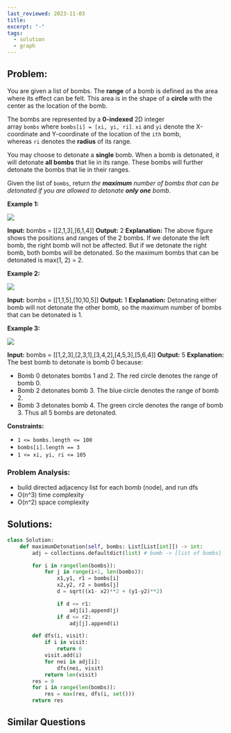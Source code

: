 ```yaml
---
last_reviewed: 2023-11-03
title: 
excerpt: "-"
tags:
  - solution
  - graph
---
```

## Problem:
You are given a list of bombs. The **range** of a bomb is defined as the area where its effect can be felt. This area is in the shape of a **circle** with the center as the location of the bomb.

The bombs are represented by a **0-indexed** 2D integer array `bombs` where `bombs[i] = [xi, yi, ri]`. `xi` and `yi` denote the X-coordinate and Y-coordinate of the location of the `ith` bomb, whereas `ri` denotes the **radius** of its range.

You may choose to detonate a **single** bomb. When a bomb is detonated, it will detonate **all bombs** that lie in its range. These bombs will further detonate the bombs that lie in their ranges.

Given the list of `bombs`, return _the **maximum** number of bombs that can be detonated if you are allowed to detonate **only one** bomb_.

**Example 1:**

![](https://assets.leetcode.com/uploads/2021/11/06/desmos-eg-3.png)

**Input:** bombs = [[2,1,3],[6,1,4]]
**Output:** 2
**Explanation:**
The above figure shows the positions and ranges of the 2 bombs.
If we detonate the left bomb, the right bomb will not be affected.
But if we detonate the right bomb, both bombs will be detonated.
So the maximum bombs that can be detonated is max(1, 2) = 2.

**Example 2:**

![](https://assets.leetcode.com/uploads/2021/11/06/desmos-eg-2.png)

**Input:** bombs = [[1,1,5],[10,10,5]]
**Output:** 1
**Explanation:**
Detonating either bomb will not detonate the other bomb, so the maximum number of bombs that can be detonated is 1.

**Example 3:**

![](https://assets.leetcode.com/uploads/2021/11/07/desmos-eg1.png)

**Input:** bombs = [[1,2,3],[2,3,1],[3,4,2],[4,5,3],[5,6,4]]
**Output:** 5
**Explanation:**
The best bomb to detonate is bomb 0 because:
- Bomb 0 detonates bombs 1 and 2. The red circle denotes the range of bomb 0.
- Bomb 2 detonates bomb 3. The blue circle denotes the range of bomb 2.
- Bomb 3 detonates bomb 4. The green circle denotes the range of bomb 3.
Thus all 5 bombs are detonated.

**Constraints:**

- `1 <= bombs.length <= 100`
- `bombs[i].length == 3`
- `1 <= xi, yi, ri <= 105`

### Problem Analysis:
- build directed adjacency list for each bomb (node), and run dfs
- O(n^3) time complexity
- O(n^2) space complexity

## Solutions:

```python
class Solution:
    def maximumDetonation(self, bombs: List[List[int]]) -> int:
        adj = collections.defaultdict(list) # bomb -> [list of bombs]

        for i in range(len(bombs)):
            for j in range(i+1, len(bombs)):
                x1,y1, r1 = bombs[i]
                x2,y2, r2 = bombs[j]
                d = sqrt((x1- x2)**2 + (y1-y2)**2)

                if d <= r1:
                    adj[i].append(j)
                if d <= r2:
                    adj[j].append(i)

        def dfs(i, visit):
            if i in visit:
                return 0
            visit.add(i)
            for nei in adj[i]:
                dfs(nei, visit)
            return len(visit)
        res = 0
        for i in range(len(bombs)):
            res = max(res, dfs(i, set()))
        return res
```

## Similar Questions
